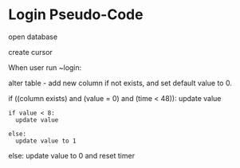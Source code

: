 # Login Pseudo-Code

open database

create cursor

When user run ~login:

  alter table - add new column if not exists, and set default value to 0.

  if ((column exists) and (value = 0) and (time < 48)):
    update value

    if value < 8:
      update value

    else:
      update value to 1

  else:
    update value to 0 and reset timer
